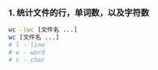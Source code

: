 ### 1. 统计文件的行，单词数，以及字符数

```bash
wc -lwc [文件名 ...]
wc [文件名 ...]
# l - line
# w - word
# c - char
```
